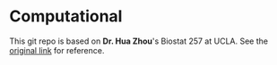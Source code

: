 # Computational 
This git repo is based on **Dr. Hua Zhou**'s Biostat 257 at UCLA. See the [original link](https://ucla-biostat-257-2021spring.github.io/schedule/schedule.html) for reference.
